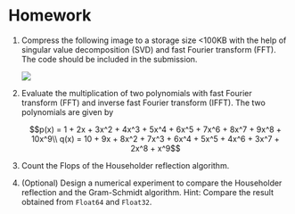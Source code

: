 # Homework

1. Compress the following image to a storage size <100KB with the help of singular value decomposition (SVD) and fast Fourier transform (FFT). The code should be included in the submission.

   ![](corgi.png)

2. Evaluate the multiplication of two polynomials with fast Fourier transform (FFT) and inverse fast Fourier transform (IFFT). The two polynomials are given by
   ```math
   p(x) = 1 + 2x + 3x^2 + 4x^3 + 5x^4 + 6x^5 + 7x^6 + 8x^7 + 9x^8 + 10x^9\\
   q(x) = 10 + 9x + 8x^2 + 7x^3 + 6x^4 + 5x^5 + 4x^6 + 3x^7 + 2x^8 + x^9
   ```

3. Count the Flops of the Householder reflection algorithm.

4. (Optional) Design a numerical experiment to compare the Householder reflection and the Gram-Schmidt algorithm. Hint: Compare the result obtained from `Float64` and `Float32`.
